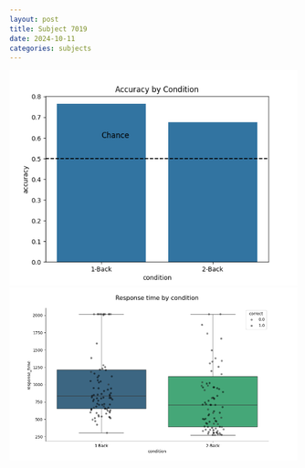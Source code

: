 ```yaml
---
layout: post
title: Subject 7019
date: 2024-10-11
categories: subjects
---
```


![](data/7019/run-8/7019_ATS_acc.png)
![](data/7019/run-8/7019_ATS_rt.png)
